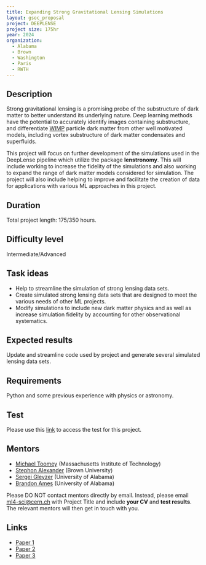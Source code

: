 ```yaml
---
title: Expanding Strong Gravitational Lensing Simulations 
layout: gsoc_proposal
project: DEEPLENSE
project size: 175hr
year: 2024
organization:
  - Alabama
  - Brown
  - Washington
  - Paris
  - RWTH
---
```


## Description
Strong gravitational lensing is a promising probe of the substructure of dark matter to better understand its underlying nature. Deep learning methods have the potential to accurately identify images containing substructure, and differentiate [WIMP](https://en.wikipedia.org/wiki/Weakly_interacting_massive_particles) particle dark matter from other well motivated models, including vortex substructure of dark matter condensates and superfluids.

This project will focus on further development of the simulations used in the DeepLense pipeline which utilize the package __lenstronomy__. This will include working to increase the fidelity of the simulations and also working to expand the range of dark matter models considered for simulation. The project will also include helping to improve and facilitate the creation of data for applications with various ML approaches in this project.

## Duration
Total project length: 175/350 hours.

## Difficulty level
Intermediate/Advanced

## Task ideas
* Help to streamline the simulation of strong lensing data sets.
* Create simulated strong lensing data sets that are designed to meet the various needs of other ML projects.
* Modify simulations to include new dark matter physics and as well as increase simulation fidelity by accounting for other observational systematics.

## Expected results
Update and streamline code used by project and generate several simulated lensing data sets.

## Requirements
Python and some previous experience with physics or astronomy.

## Test
Please use this [link](https://docs.google.com/document/d/1P8SC5bh7twrWta4MD8jpn5kwEmoIAYlDd39iVWRkkq8/edit?usp=sharing) to access the test for this project.

## Mentors
  * [Michael Toomey](mailto:ml4-sci@cern.ch) (Massachusetts Institute of Technology)
  * [Stephon Alexander](mailto:ml4-sci@cern.ch) (Brown University)
  * [Sergei Gleyzer](mailto:ml4-sci@cern.ch) (University of Alabama)
  * [Brandon Ames](mailto:ml4-sci@cern.ch) (University of Alabama)

Please DO NOT contact mentors directly by email. Instead, please email [ml4-sci@cern.ch](mailto:ml4-sci@cern.ch) with Project Title and include **your CV** and **test results**. The relevant mentors will then get in touch with you. 


## Links
  * [Paper 1](https://arxiv.org/abs/2008.12731)
  * [Paper 2](https://arxiv.org/abs/1909.07346)
  * [Paper 3](https://arxiv.org/abs/2112.12121)

